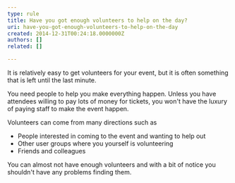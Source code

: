 ```yaml
---
type: rule
title: Have you got enough volunteers to help on the day?
uri: have-you-got-enough-volunteers-to-help-on-the-day
created: 2014-12-31T00:24:18.0000000Z
authors: []
related: []

---
```


It is relatively easy to get volunteers for your event, but it is often something that is left until the last minute.
 
You need people to help you make everything happen. Unless you have attendees willing to pay lots of money for tickets, you won't have the luxury of paying staff to make the event happen.

Volunteers can come from many directions such as

- People interested in coming to the event and wanting to help out
- Other user groups where you yourself is volunteering
- Friends and colleagues


You can almost not have enough volunteers and with a bit of notice you shouldn't have any problems finding them.
